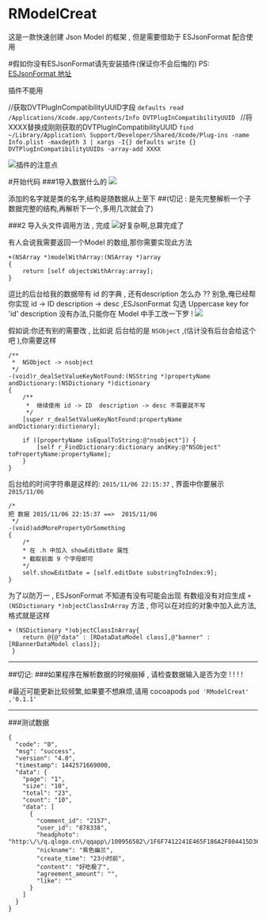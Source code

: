 # RModelCreat
 这是一款快速创建 Json Model 的框架 , 但是需要借助于 ESJsonFormat 配合使用
 
#假如你没有ESJsonFormat请先安装插件(保证你不会后悔的)
PS: [ESJsonFormat 地址](https://github.com/EnjoySR/ESJsonFormat-Xcode)

插件不能用 

//获取DVTPlugInCompatibilityUUID字段
```defaults read /Applications/Xcode.app/Contents/Info DVTPlugInCompatibilityUUID ```
//将XXXX替换成刚刚获取的DVTPlugInCompatibilityUUID 
```find ~/Library/Application\ Support/Developer/Shared/Xcode/Plug-ins -name Info.plist -maxdepth 3 | xargs -I{} defaults write {} DVTPlugInCompatibilityUUIDs -array-add XXXX```

![插件的注意点](https://github.com/CheckRan/RModelCreat/raw/master/ScreenShot/1.png)

#开始代码
###1导入数据什么的
![](https://github.com/CheckRan/RModelCreat/raw/master/ScreenShot/2.png)

添加的名字就是类的名字,结构是随数据从上至下
##(切记 : 是先完整解析一个子数据完整的结构,再解析下一个,多用几次就会了)

###2 导入头文件调用方法 , 完成
![好复杂啊,总算完成了](https://github.com/CheckRan/RModelCreat/raw/master/ScreenShot/3.png)


有人会说我需要返回一个Model 的数组,那你需要实现此方法

```
+(NSArray *)modelWithArray:(NSArray *)array
{
    return [self objectsWithArray:array];
}
```
逗比的后台给我的数据带有 id 的字典 , 还有description 怎么办 ?? 
别急,俺已经帮你实现 id -> ID   description -> desc 
,ESJsonFormat 勾选 Uppercase key for 'id'
description 没有办法,只能你在 Model 中手工改一下罗 !
![](https://github.com/CheckRan/RModelCreat/raw/master/ScreenShot/4.png)


假如说:你还有别的需要改 , 比如说 后台给的是 `NSObject` ,(估计没有后台会给这个吧 ),你需要这样

```
/**
 *  NSObject -> nsobject
 */
-(void)r_dealSetValueKeyNotFound:(NSString *)propertyName andDictionary:(NSDictionary *)dictionary
{
    /**
     *  继续使用 id -> ID  description -> desc 不需要就不写
     */
    [super r_dealSetValueKeyNotFound:propertyName andDictionary:dictionary];
    
    if ([propertyName isEqualToString:@"nsobject"]) {
        [self r_FindDictionary:dictionary andKey:@"NSObject" toPropertyName:propertyName];
    }
}
```
后台给的时间字符串是这样的:
`2015/11/06 22:15:37` , 界面中你要展示 `  2015/11/06`

```
/* 
把 数据 2015/11/06 22:15:37 ==>  2015/11/06
 */
-(void)addMorePropertyOrSomething
{
	/*
	* 在 .h 中加入 showEditDate 属性
	* 截取前面 9 个字母即可
	*/
	self.showEditDate = [self.editDate substringToIndex:9];}
```

为了以防万一 , ESJsonFormat 不知道有没有可能会出现 有数组没有对应生成  `+ (NSDictionary *)objectClassInArray` 方法 , 你可以在对应的对象中加入此方法,格式就是这样

```
+ (NSDictionary *)objectClassInArray{
    return @{@"data" : [RDataDataModel class],@"banner" : [RBannerDataModel class]};
 }
```

---
##切记: 
###如果程序在解析数据的时候崩掉 , 请检查数据输入是否为空 ! ! ! !

#最近可能更新比较频繁,如果要不想麻烦,请用 cocoapods 
`
pod 'RModelCreat' ,'0.1.1'
` 

---

###测试数据
```
{  "code": "0",  "msg": "success",  "version": "4.0",  "timestamp": 1442571669000,  "data": {    "page": "1",    "size": "10",    "total": "23",    "count": "10",    "data": [      {        "comment_id": "2157",        "user_id": "878338",        "headphoto": "http:\/\/q.qlogo.cn\/qqapp\/100956582\/1F6F7412241E465F186A2F804415D36E\/100",        "nickname": "紫色幽兰",        "create_time": "23小时前",        "content": "好吃极了",        "agreement_amount": "",        "like": ""      }      ]  }}```

